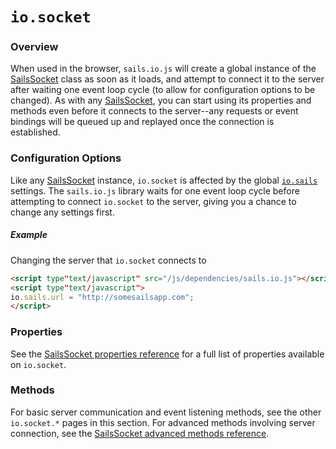 # `io.socket`

### Overview

When used in the browser, `sails.io.js` will create a global instance of the [SailsSocket](http://sailsjs.org/documentation/reference/web-sockets/socket-client/sails-socket) class as soon as it loads, and attempt to connect it to the server after waiting one event loop cycle (to allow for configuration options to be changed).  As with any [SailsSocket](http://sailsjs.org/documentation/reference/web-sockets/socket-client/sails-socket), you can start using its properties and methods even before it connects to the server--any requests or event bindings will be queued up and replayed once the connection is established.

### Configuration Options

Like any [SailsSocket](http://sailsjs.org/documentation/reference/web-sockets/socket-client/sails-socket) instance, `io.socket` is affected by the global [`io.sails`](http://sailsjs.org/documentation/reference/web-sockets/socket-client/io-sails) settings.  The `sails.io.js` library waits for one event loop cycle before attempting to connect `io.socket` to the server, giving you a chance to change any settings first.

##### Example

Changing the server that `io.socket` connects to

```html
<script type"text/javascript" src="/js/dependencies/sails.io.js"></script>
<script type"text/javascript">
io.sails.url = "http://somesailsapp.com";
</script>
```

### Properties

See the [SailsSocket properties reference](http://sailsjs.org/documentation/reference/web-sockets/socket-client/sails-socket/properties) for a full list of properties available on `io.socket`.

### Methods

For basic server communication and event listening methods, see the other `io.socket.*` pages in this section.  For advanced methods involving server connection, see the [SailsSocket advanced methods reference](http://sailsjs.org/documentation/reference/web-sockets/socket-client/sails-socket/methods).

<docmeta name="displayName" value="io.socket">
<docmeta name="pageType" value="singleton">
